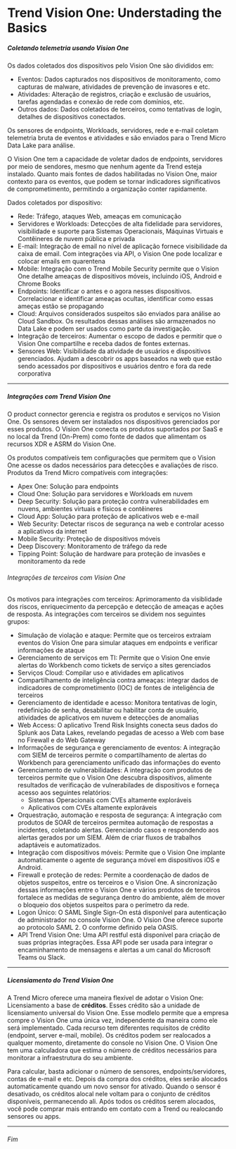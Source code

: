 # Trend Vision One: Understading the Basics

##### Coletando telemetria usando Vision One

Os dados coletados dos dispositivos pelo Vision One são divididos em:

- Eventos: Dados capturados nos dispositivos de monitoramento, como capturas de malware, atividades de prevenção de invasores e etc.
- Atividades: Alteração de registros, criação e exclusão de usuários, tarefas agendadas e conexão de rede com domínios, etc.
- Outros dados: Dados coletados de terceiros, como tentativas de login, detalhes de dispositivos conectados.

Os sensores de endpoints, Workloads, servidores, rede e e-mail coletam telemetria bruta de eventos e atividades e são enviados para o Trend Micro Data Lake para análise.

O Vision One tem a capacidade de voletar dados de endpoints, servidores por meio de sendores, mesmo que nenhum agente da Trend esteja instalado. Quanto mais fontes de dados habilitadas no Vision One, maior contexto para os eventos, que podem se tornar indicadores significativos de comprometimento, permitindo a organização conter rapidamente.

Dados coletados por dispositivo:

- Rede: Tráfego, ataques Web, ameaças em comunicação
- Servidores e Workloads: Detecções de alta fidelidade para servidores, visibilidade e suporte para Sistemas Operacionais, Máquinas Virtuais e Contêineres de nuvem pública e privada
- E-mail: Integração de email no nível de aplicação fornece visibilidade da caixa de email. Com integrações via API, o Vision One pode localizar e colocar emails em quarentena
- Mobile: Integração com o Trend Mobile Security permite que o Vision One detalhe ameaças de dispositivos móveis, incluindo iOS, Android e Chrome Books
- Endpoints: Identificar o antes e o agora nesses dispositivos. Correlacionar e identificar ameaças ocultas, identificar como essas ameças estão se propagando
- Cloud: Arquivos considerados suspeitos são enviados para análise ao Cloud Sandbox. Os resultados dessas análises são armazenados no Data Lake e podem ser usados como parte da investigação.
- Integração de terceiros: Aumentar o escopo de dados e permitir que o Vision One compartilhe e receba dados de fontes externas.
- Sensores Web: Visibilidade da atividade de usuários e dispositivos gerenciados. Ajudam a descobrir os apps baseados na web que estão sendo acessados por dispositivos e usuários dentro e fora da rede corporativa

---

##### Integrações com Trend Vision One

O product connector gerencia e registra os produtos e serviços no Vision One. Os sensores devem ser instalados nos dispositivos gerenciados por esses produtos. O Vision One conecta os produtos suportados por SaaS e no local da Trend (On-Prem) como fonte de dados que alimentam os recursos XDR e ASRM do Vision One.

Os produtos compatíveis tem configurações que permitem que o Vision One acesse os dados necessários para detecções e avaliações de risco. Produtos da Trend Micro compatíveis com integrações:

- Apex One: Solução para endpoints
- Cloud One: Solução para servidores e Workloads em nuvem
- Deep Security: Solução para proteção contra vulnerabilidades em nuvens, ambientes virtuais e físicos e contêineres
- Cloud App: Solução para proteção de aplicativos web e e-mail
- Web Security: Detectar riscos de segurança na web e controlar acesso a aplicativos da internet
- Mobile Security: Proteção de dispositivos móveis
- Deep Discovery: Monitoramento de tráfego da rede
- Tipping Point: Solução de hardware para proteção de invasões e monitoramento da rede

###### Integrações de terceiros com Vision One

Os motivos para integrações com terceiros: Aprimoramento da visiblidade dos riscos, enriquecimento da percepção e detecção de ameaças e ações de resposta. As integrações com terceiros se dividem nos seguintes grupos:

- Simulação de violação e ataque: Permite que os terceiros extraiam eventos do Vision One para simular ataques em endpoints e verificar informações de ataque
- Gerenciamento de serviços em TI: Permite que o Vision One envie alertas do Workbench como tickets de serviço a sites gerenciados
- Serviços Cloud: Compilar uso e atividades em aplicativos
- Compartilhamento de inteligência contra ameaças: integrar dados de indicadores de comprometimento (IOC) de fontes de inteligência de terceiros
- Gerenciamento de identidade e acesso: Monitora tentativas de login, redefinição de senha, desabilitar ou habilitar conta de usuário, atividades de aplicativos em nuvem e detecções de anomalias
- Web Access: O aplicativo Trend Risk Insights conecta seus dados do Splunk aos Data Lakes, revelando pegadas de acesso a Web com base no Firewall e do Web Gateway
- Informações de segurança e gerenciamento de eventos: A integração com SIEM de terceiros permite o compartilhamento de alertas do Workbench para gerenciamento unificado das informações do evento
- Gerenciamento de vulnerabilidades: A integração com produtos de terceiros permite que o Vision One descubra dispositivos, alimente resultados de verificação de vulnerabilades de dispositivos e forneça acesso aos seguintes relatórios:
  - Sistemas Operacionais com CVEs altamente exploráveis
  - Aplicativos com CVEs altamente exploráveis
- Orquestração, automação e resposta de segurança: A integração com produtos de SOAR de terceiros permitea automação de respostas a incidentes, coletando alertas. Gerenciando casos e respondendo aos alertas gerados por um SIEM. Além de criar fluxos de trabalhos adaptáveis e automatizados.
- Integração com dispositivos móveis: Permite que o Vision One implante automaticamente o agente de segurança móvel em dispositivos iOS e Android.
- Firewall e proteção de redes: Permite a coordenação de dados de objetos suspeitos, entre os terceiros e o Vision One. A sincronização dessas informações entre o Vision One e vários produtos de terceiros fortalece as medidas de segurança dentro do ambiente, além de mover o bloqueio dos objetos suspeitos para o perímetro da rede.
- Logon Único: O SAML Single Sign-On está disponível para autenticação de administrador no console Vision One. O Vision One oferece suporte ao protocolo SAML 2. O conforme definido pela OASIS.
- API Trend Vision One: Uma API restful está disponível para criação de suas próprias integrações. Essa API pode ser usada para integrar o encaminhamento de mensagens e alertas a um canal do Microsoft Teams ou Slack.

---

##### Licensiamento do Trend Vision One

A Trend Micro oferece uma maneira flexível de adotar o Vision One: Licensiamento a base de **créditos**. Esses crédito são a unidade de licensiamento universal do Vision One. Esse modlelo permite que a empresa compre o Vision One uma única vez, independente da maneira como ele será implementado. Cada recurso tem diferentes requisitos de crédito (endpoint, server e-mail, mobile). Os créditos podem ser realocados a qualquer momento, diretamente do console no Vision One. O Vision One tem uma calculadora que estima o número de créditos necessários para monitorar a infraestrutura do seu ambiente.

Para calcular, basta adicionar o número de sensores, endpoints/servidores, contas de e-mail e etc. Depois da compra dos créditos, eles serão alocados automaticamente quando um novo sensor for ativado. Quando o sensor é desativado, os créditos alocal nele voltam para o conjunto de créditos disponíveis, permanecendo ali. Após todos os créditos serem alocados, você pode comprar mais entrando em contato com a Trend ou realocando sensores ou apps.

---

<h6>Fim</h6>
